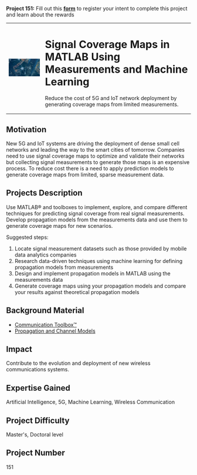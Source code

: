 **Project 151:** Fill out this <strong>[form](https://forms.office.com/Pages/ResponsePage.aspx?id=ETrdmUhDaESb3eUHKx3B5lOTzSa_A6lPqq2LJKzvpM5UMTBZRkc4UTRETjFERVRDWllQRE40OUFSQS4u)</strong> to  register your intent to complete this project and learn about the rewards

<table>
<td><img src="/images/wireless.jpg"  width=400 /></td>
<td><p><h1>Signal Coverage Maps in MATLAB Using Measurements and Machine Learning</h1></p>
<p>Reduce the cost of 5G and IoT network deployment by generating coverage maps from limited measurements.</p>
</table>

## Motivation

New 5G and IoT systems are driving the deployment of dense small cell networks and leading the way to the smart cities of tomorrow.
Companies need to use signal coverage maps to optimize and validate their networks but collecting signal measurements to generate those maps is an expensive process.
To reduce cost there is a need to apply prediction models to generate coverage maps from limited, sparse measurement data.

## Projects Description

Use MATLAB® and toolboxes to implement, explore, and compare different techniques for predicting signal coverage from real signal measurements. Develop propagation models from the measurements data and use them to generate coverage maps for new scenarios.

Suggested steps:

1.	Locate signal measurement datasets such as those provided by mobile data analytics companies
2.	Research data-driven techniques using machine learning for defining propagation models from measurements
3.	Design and implement propagation models in MATLAB using the measurements data 
4.	Generate coverage maps using your propagation models and compare your results against theoretical propagation models

## Background Material

- [Communication Toolbox™](https://www.mathworks.com/products/communications.html)
- [Propagation and Channel Models](https://www.mathworks.com/help/comm/propagation-and-channel-models.html)

## Impact

Contribute to the evolution and deployment of new wireless communications systems.

## Expertise Gained

Artificial Intelligence, 5G, Machine Learning, Wireless Communication

## Project Difficulty

Master's, Doctoral level

## Project Number

151

